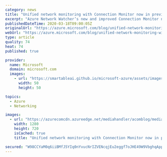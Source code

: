 ```yaml
---
category: news
title: "Unified network monitoring with Connection Monitor now in preview"
excerpt: "Azure Network Watcher’s new and improved Connection Monitor now provides unified end-to-end connection monitoring capabilities for hybrid and Azure deployments. Users can now use the same solution to monitor connectivity for on-premises, Azure, and multi-cloud setups. In this preview phase, the solution"
publishedDateTime: 2020-03-18T09:00:05Z
originalUrl: "https://azure.microsoft.com/blog/unified-network-monitoring-with-connection-monitor-now-in-preview/"
webUrl: "https://azure.microsoft.com/blog/unified-network-monitoring-with-connection-monitor-now-in-preview/"
type: article
quality: 74
heat: 74
published: true

provider:
  name: Microsoft
  domain: microsoft.com
  images:
    - url: "https://smartableai.github.io/microsoft-azure/assets/images/organizations/microsoft.com-50x50.jpg"
      width: 50
      height: 50

topics:
  - Azure
  - Networking

images:
  - url: "https://azurecomcdn.azureedge.net/mediahandler/acomblog/media/Default/blog/eae5b85c-f53c-471d-8a99-54b39730a147.png"
    width: 1280
    height: 720
    isCached: true
    title: "Unified network monitoring with Connection Monitor now in preview"

secured: "W98CCYaM0q6iiBMfJ5YIq0nYvucNrIZVENcqjEu2eggf7oJHE49W9VbghqAppPZcFmWXqjbfRujYvYhcZHXiiKiN+LMbmIvKtWD0C5DTzxRq6C+YxaTyjxVV3/+tK4z9kXgpOwmDYSnZIodPCyPpMO7Fee5rchKLAQ8YzeA1BkykjwITMt9yWfTpqBjcflP3MC343ZhknFqk1IyFRHaL8CzMXscwhjw7OJBbeLWU5s0oH8O0v/vGoxnpEWYUoKz3acrgb+c51VI/08hP//5D1V+vlvsUJ7cXNBI6PhQrhDWGIyx3F0toPPuhrmtpKOMkUTfuIT0gLqmFx6fzZFjz7ZaYGDTr8sDhrhN8uK3uVp4=;CFC/91wRjfHKv/c/Qt6GwQ=="
---
```


